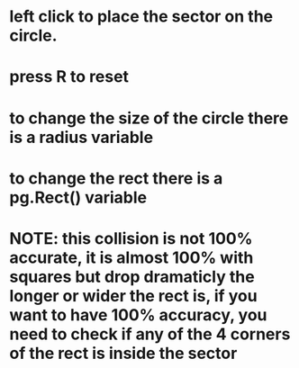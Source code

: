 # left click to place the sector on the circle.
# press R to reset
# to change the size of the circle there is a radius variable
# to change the rect there is a pg.Rect() variable
# NOTE: this collision is not 100% accurate, it is almost 100% with squares but drop dramaticly the longer or wider the rect is, if you want to have 100% accuracy, you need to check if any of the 4 corners of the rect is inside the sector
